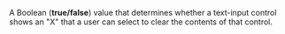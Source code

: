 A Boolean (**true/false**) value that determines whether a text-input control shows an "X" that a user can select to clear the contents of that control.
